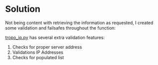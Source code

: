 # Solution
Not being content with retrieving the information as requested, I created some validation and failsafes throughout the function:

[tropo_ip.py](../master/tropo_ip.py) has several extra validation features:
1.  Checks for proper server address
2.  Validations IP Addresses
3.  Checks for populated list
